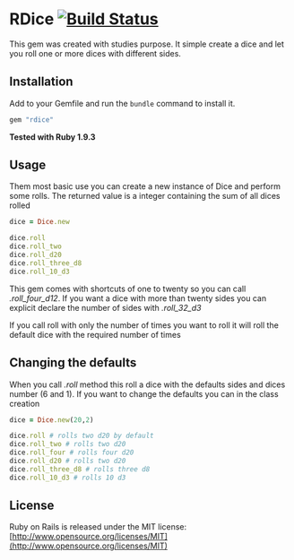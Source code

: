 # RDice [![Build Status](https://secure.travis-ci.org/detierno/dice.png?branch=master)](http://travis-ci.org/detierno/dice)

This gem was created with studies purpose. It simple create a dice and let you roll one or more dices with different sides.

## Installation

Add to your Gemfile and run the `bundle` command to install it.

```ruby
gem "rdice"
```

**Tested with Ruby 1.9.3**


## Usage


Them most basic use you can create a new instance of Dice and perform some rolls. The returned value is a integer containing the sum of all dices rolled

```ruby
dice = Dice.new

dice.roll
dice.roll_two 
dice.roll_d20
dice.roll_three_d8
dice.roll_10_d3
```

This gem comes with shortcuts of one to twenty so you can call *.roll_four_d12*. If you want a dice with more than twenty sides you can explicit declare the number of sides with *.roll_32_d3*

If you call roll with only the number of times you want to roll it will roll the default dice with the required number of times

## Changing the defaults

When you call *.roll* method this roll a dice with the defaults sides and dices number (6 and 1). If you want to change the defaults you can in the class creation

```ruby
dice = Dice.new(20,2)

dice.roll # rolls two d20 by default
dice.roll_two # rolls two d20
dice.roll_four # rolls four d20
dice.roll_d20 # rolls two d20
dice.roll_three_d8 # rolls three d8
dice.roll_10_d3 # rolls 10 d3
```

## License

Ruby on Rails is released under the MIT license:
[http://www.opensource.org/licenses/MIT](http://www.opensource.org/licenses/MIT)